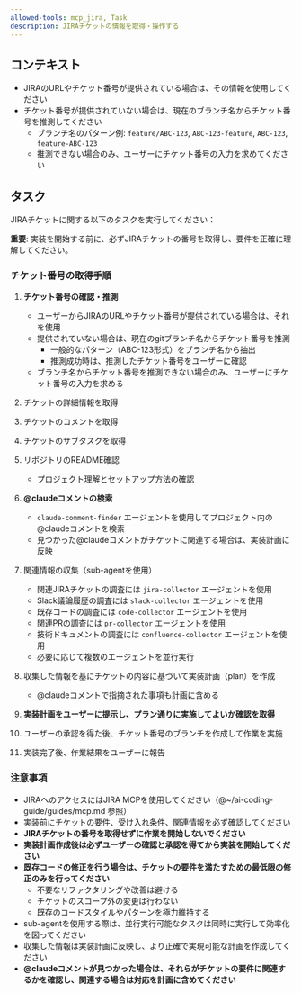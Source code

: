 ```yaml
---
allowed-tools: mcp_jira, Task
description: JIRAチケットの情報を取得・操作する
---
```


## コンテキスト

- JIRAのURLやチケット番号が提供されている場合は、その情報を使用してください
- チケット番号が提供されていない場合は、現在のブランチ名からチケット番号を推測してください
  - ブランチ名のパターン例: `feature/ABC-123`, `ABC-123-feature`, `ABC-123`, `feature-ABC-123`
  - 推測できない場合のみ、ユーザーにチケット番号の入力を求めてください

## タスク

JIRAチケットに関する以下のタスクを実行してください：

**重要**: 実装を開始する前に、必ずJIRAチケットの番号を取得し、要件を正確に理解してください。

### チケット番号の取得手順

1. **チケット番号の確認・推測**
   - ユーザーからJIRAのURLやチケット番号が提供されている場合は、それを使用
   - 提供されていない場合は、現在のgitブランチ名からチケット番号を推測
     - 一般的なパターン（ABC-123形式）をブランチ名から抽出
     - 推測成功時は、推測したチケット番号をユーザーに確認
   - ブランチ名からチケット番号を推測できない場合のみ、ユーザーにチケット番号の入力を求める

2. チケットの詳細情報を取得
3. チケットのコメントを取得
4. チケットのサブタスクを取得
5. リポジトリのREADME確認
   - プロジェクト理解とセットアップ方法の確認
6. **@claudeコメントの検索**
   - `claude-comment-finder` エージェントを使用してプロジェクト内の@claudeコメントを検索
   - 見つかった@claudeコメントがチケットに関連する場合は、実装計画に反映
7. 関連情報の収集（sub-agentを使用）
   - 関連JIRAチケットの調査には `jira-collector` エージェントを使用
   - Slack議論履歴の調査には `slack-collector` エージェントを使用
   - 既存コードの調査には `code-collector` エージェントを使用
   - 関連PRの調査には `pr-collector` エージェントを使用
   - 技術ドキュメントの調査には `confluence-collector` エージェントを使用
   - 必要に応じて複数のエージェントを並行実行
8. 収集した情報を基にチケットの内容に基づいて実装計画（plan）を作成
   - @claudeコメントで指摘された事項も計画に含める
9. **実装計画をユーザーに提示し、プラン通りに実施してよいか確認を取得**
10. ユーザーの承認を得た後、チケット番号のブランチを作成して作業を実施
11. 実装完了後、作業結果をユーザーに報告

### 注意事項

- JIRAへのアクセスにはJIRA MCPを使用してください（@~/ai-coding-guide/guides/mcp.md 参照）
- 実装前にチケットの要件、受け入れ条件、関連情報を必ず確認してください
- **JIRAチケットの番号を取得せずに作業を開始しないでください**
- **実装計画作成後は必ずユーザーの確認と承認を得てから実装を開始してください**
- **既存コードの修正を行う場合は、チケットの要件を満たすための最低限の修正のみを行ってください**
  - 不要なリファクタリングや改善は避ける
  - チケットのスコープ外の変更は行わない
  - 既存のコードスタイルやパターンを極力維持する
- sub-agentを使用する際は、並行実行可能なタスクは同時に実行して効率化を図ってください
- 収集した情報は実装計画に反映し、より正確で実現可能な計画を作成してください
- **@claudeコメントが見つかった場合は、それらがチケットの要件に関連するかを確認し、関連する場合は対応を計画に含めてください**
